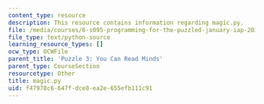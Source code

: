 ```yaml
---
content_type: resource
description: This resource contains information regarding magic.py.
file: /media/courses/6-s095-programming-for-the-puzzled-january-iap-2018/f47978c6647fdce8ea2e655efb111c91_magic.py
file_type: text/python-source
learning_resource_types: []
ocw_type: OCWFile
parent_title: 'Puzzle 3: You Can Read Minds'
parent_type: CourseSection
resourcetype: Other
title: magic.py
uid: f47978c6-647f-dce8-ea2e-655efb111c91
---
```

